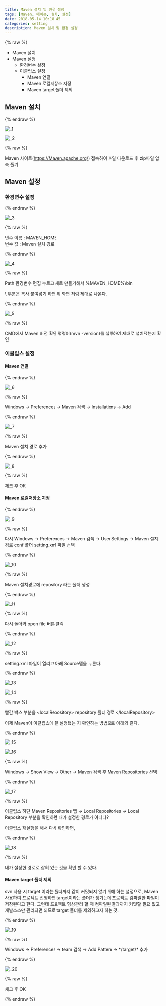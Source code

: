 ```yaml
---
title: Maven 설치 및 환경 설정
tags: [Maven, 메이븐, 설치, 설정]
date: 2018-05-14 10:18:45
categories: setting
description: Maven 설치 및 환경 설정
---
```

{% raw %}
<ul class="order">
	<li>Maven 설치</li>
	<li>Maven 설정
		<ul>
			<li>환경변수 설정</li>
			<li>이클립스 설정
				<ul>
					<li>Maven 연결</li>
					<li>Maven 로컬저장소 지정</li>
					<li>Maven target 폴더 제외</li>
				</ul>
			</li>
		</ul>
	</li>
</ul>
<h2>Maven 설치</h2>
{% endraw %}

![_1](https://user-images.githubusercontent.com/34805973/39973945-23ccbee6-5760-11e8-9406-0de416ff6def.PNG)

![_2](https://user-images.githubusercontent.com/34805973/39973946-23f8e264-5760-11e8-9550-0c3154c0c9ad.PNG)

{% raw %}
<p>Maven 사이트(<a href="https://Maven.apache.org/" target="_blank">https://Maven.apache.org/</a>) 접속하여 파일 다운로드 후 zip파일 압축 풀기</p>
<h2>Maven 설정</h2>
<h3>환경변수 설정</h3>
{% endraw %}

![_3](https://user-images.githubusercontent.com/34805973/39973947-2437b37c-5760-11e8-811f-8ceb83eac3be.PNG)

{% raw %}
<p>변수 이름 : <span class="highlight">MAVEN_HOME</span> <br> 변수 값 : Maven 설치 경로</p>
{% endraw %}

![_4](https://user-images.githubusercontent.com/34805973/39973948-2462fa28-5760-11e8-92f7-5067f1ce186a.PNG)

{% raw %}
<p>Path 환경변수 편집 누르고 새로 만들기해서 <span class="highlight">%MAVEN_HOME%\bin</span></p>
<p>\ 부분은 복사 붙여넣기 하면 위 화면 처럼 제대로 나온다.</p>
{% endraw %}

![_5](https://user-images.githubusercontent.com/34805973/39973949-248f36b0-5760-11e8-84e5-9e51c7cb70ce.PNG)

{% raw %}
<p>CMD에서 Maven 버전 확인 명령어(<span class="highlight">mvn -version</span>)를 실행하여 제대로 설치됐는지 확인</p>
<h3>이클립스 설정</h3>
<h4>Maven 연결</h4>
{% endraw %}

![_6](https://user-images.githubusercontent.com/34805973/39973950-24bf10ce-5760-11e8-8459-7c5101d2640a.PNG)

{% raw %}
<p>Windows → Preferences → Maven 검색 → Installations → Add</p>
{% endraw %}

![_7](https://user-images.githubusercontent.com/34805973/39973951-24e8e7a0-5760-11e8-82d0-41d6c9659476.PNG)

{% raw %}
<p>Maven 설치 경로 추가</p>
{% endraw %}

![_8](https://user-images.githubusercontent.com/34805973/39973952-25124da2-5760-11e8-8f33-fbae499a8939.PNG)

{% raw %}
<p>체크 후 OK</p>
<h4>Maven 로컬저장소 지정</h4>
{% endraw %}

![_9](https://user-images.githubusercontent.com/34805973/39973953-253df1e6-5760-11e8-9649-510b18054541.PNG)

{% raw %}
<p>다시 Windows → Preferences → Maven 검색 → User Settings → <span class="highlight">Maven 설치 경로 conf 폴더 setting.xml 파일 선택</span></p>
{% endraw %}

![_10](https://user-images.githubusercontent.com/34805973/39973954-2569b876-5760-11e8-927c-c9881ed76b9e.PNG)

{% raw %}
<p>Maven 설치경로에 <span class="highlight">repository 라는 폴더 생성</span></p>
{% endraw %}

![_11](https://user-images.githubusercontent.com/34805973/39973955-259452ac-5760-11e8-9cb9-adce3ca8471b.PNG)

{% raw %}
<p>다시 돌아와 open file 버튼 클릭</p>
{% endraw %}

![_12](https://user-images.githubusercontent.com/34805973/39973956-25c02850-5760-11e8-801e-77c155b4598d.PNG)

{% raw %}
<p>setting.xml 파일이 열리고 아래 Source탭을 누른다.</p>
{% endraw %}

![_13](https://user-images.githubusercontent.com/34805973/39973957-25eb8dc4-5760-11e8-953f-e194fdc77180.PNG)

![_14](https://user-images.githubusercontent.com/34805973/39973958-261b2a0c-5760-11e8-8d3f-705caec54dae.PNG)

{% raw %}
<p>빨간 박스 부분을 <span class="highlight">&lt;localRepository&gt; repository 폴더 경로 &lt;/localRepository&gt;</span></p>
<p>이제 Maven이 이클립스에 잘 설정됐는 지 확인하는 방법으로 아래와 같다.</p>
{% endraw %}

![_15](https://user-images.githubusercontent.com/34805973/39973959-26465b14-5760-11e8-8045-9cfa3812ecba.PNG)

![_16](https://user-images.githubusercontent.com/34805973/39973960-2672e3e6-5760-11e8-8b11-621eaf941b3b.PNG)

{% raw %}
<p>Windows → Show View → Other → Maven 검색 후 Maven Repositories 선택</p>
{% endraw %}

![_17](https://user-images.githubusercontent.com/34805973/39973961-269f6bf0-5760-11e8-8ce6-389c37e9e6cb.PNG)

{% raw %}
<p>이클립스 하단 Maven Repositories 탭 → Local Repositories → Local Repository 부분을 확인하면 내가 설정한 경로가 아니다?</p>
<p><span class="highlight">이클립스 재실행</span>을 해서 다시 확인하면,</p>
{% endraw %}

![_18](https://user-images.githubusercontent.com/34805973/39973962-26c9cada-5760-11e8-8e50-c8220f8d9d8c.PNG)

{% raw %}
<p>내가 설정한 경로로 잡혀 있는 것을 확인 할 수 있다.</p>
<h4>Maven target 폴더 제외</h4>
<p>svn 사용 시 target 이라는 폴더까지 같이 커밋되지 않기 위해 하는 설정으로, Maven 사용하여 프로젝트 진행하면 target이라는 폴더가 생기는데 프로젝트 컴파일한 파일이 저장된다고 한다. 그런데 프로젝트 형상관리 할 때 컴파일된 결과까지 커밋할 필요 없고 개발소스만 관리되면 되므로 target 폴더를 제외하고자 하는 것.</p>
{% endraw %}

![_19](https://user-images.githubusercontent.com/34805973/39973963-26f4cd8e-5760-11e8-905d-a146c8b87d00.PNG)

{% raw %}
<p>Windows → Preferences → team 검색 → Add Pattern → <span class="highlight">*/target/*</span> 추가</p>
{% endraw %}

![_20](https://user-images.githubusercontent.com/34805973/39973964-2723125c-5760-11e8-99b8-159e775bdb04.PNG)

{% raw %}
<p>체크 후 OK</p>
{% endraw %}

